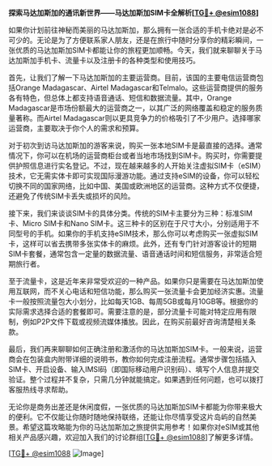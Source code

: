 **探索马达加斯加的通讯新世界——马达加斯加SIM卡全解析[[TG💪+ @esim1088](https://t.me/s/esim1088)]**

如果你计划前往神秘而美丽的马达加斯加，那么拥有一张合适的手机卡绝对是必不可少的。无论是为了方便联系家人朋友，还是在旅行中随时分享你的精彩瞬间，一张优质的马达加斯加SIM卡都能让你的旅程更加顺畅。今天，我们就来聊聊关于马达加斯加手机卡、流量卡以及注册卡的各种类型和使用技巧。

首先，让我们了解一下马达加斯加的主要运营商。目前，该国的主要电信运营商包括Orange Madagascar、Airtel Madagascar和Telmalo。这些运营商提供的服务各有特色，但总体上都支持语音通话、短信和数据流量。其中，Orange Madagascar是市场份额最大的运营商之一，以其广泛的网络覆盖和稳定的服务质量著称。而Airtel Madagascar则以更具竞争力的价格吸引了不少用户。选择哪家运营商，主要取决于你个人的需求和预算。

对于初次到访马达加斯加的游客来说，购买一张本地SIM卡是最直接的选择。通常情况下，你可以在机场的运营商柜台或者当地市场找到SIM卡。购买时，你需要提供护照信息进行实名登记。不过，现在越来越多的人开始关注虚拟SIM卡（eSIM）技术，它无需实体卡即可实现国际漫游功能。通过支持eSIM的设备，你可以轻松切换不同的国家网络，比如中国、美国或欧洲地区的运营商。这种方式不仅便捷，还避免了传统SIM卡丢失或损坏的风险。

接下来，我们来谈谈SIM卡的具体分类。传统的SIM卡主要分为三种：标准SIM卡、Micro SIM卡和Nano SIM卡。这三种卡的区别在于尺寸大小，分别适用于不同型号的手机。如果你的手机支持eSIM技术，那么你可以考虑购买一张虚拟SIM卡，这样可以省去携带多张实体卡的麻烦。此外，还有专门针对游客设计的短期SIM卡套餐，通常包含一定量的数据流量、语音通话时间和短信服务，非常适合短期旅行者。

至于流量卡，这是近年来非常受欢迎的一种产品。如果你只是需要在马达加斯加使用互联网，而不关心电话和短信功能，那么购买一张流量卡会更加经济实惠。流量卡一般按照流量包大小划分，比如每天1GB、每周5GB或每月10GB等。根据你的实际需求选择合适的套餐即可。需要注意的是，部分流量卡可能对特定应用有限制，例如P2P文件下载或视频流媒体播放。因此，在购买前最好咨询清楚相关条款。

最后，我们再来聊聊如何正确注册和激活你的马达加斯加SIM卡。一般来说，运营商会在包装盒内附带详细的说明书，教你如何完成注册流程。通常步骤包括插入SIM卡、开启设备、输入IMSI码（即国际移动用户识别码）、填写个人信息并提交验证。整个过程并不复杂，只需几分钟就能搞定。如果遇到任何问题，也可以拨打客服热线寻求帮助。

无论你是商务出差还是休闲度假，一张优质的马达加斯加SIM卡都能为你带来极大的便利。它不仅能让你随时随地保持联络，还能让你尽情享受这片岛屿的自然美景。希望这篇攻略能为你的马达加斯加之旅提供实用参考！如果你对eSIM或其他相关产品感兴趣，欢迎加入我们的讨论群组[[TG💪+ @esim1088](https://t.me/s/esim1088)]了解更多详情。

[[TG💪+ @esim1088](https://t.me/s/esim1088) ![Image](https://i.postimg.cc/4NQfJmqS/Snipaste-2025-05-13-00-14-12.png)]